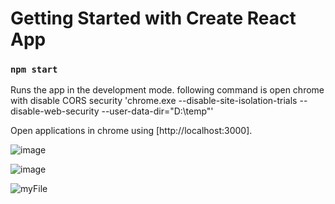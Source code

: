 # Getting Started with Create React App

### `npm start`

Runs the app in the development mode.
following command is open chrome with disable CORS security 'chrome.exe --disable-site-isolation-trials --disable-web-security --user-data-dir="D:\temp"'

Open applications in chrome using [http://localhost:3000].

![image](https://user-images.githubusercontent.com/6574581/118225521-f13de880-b4a2-11eb-8595-2f212127cdd7.png)


![image](https://user-images.githubusercontent.com/6574581/118225467-d5d2dd80-b4a2-11eb-9e05-1ba313ae9d4f.png)

![myFile](https://user-images.githubusercontent.com/6574581/118229002-d53d4580-b4a8-11eb-96b0-f448a1414842.gif)
